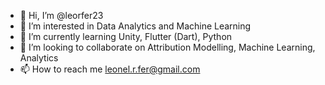 - 👋 Hi, I’m @leorfer23
- 👀 I’m interested in Data Analytics and Machine Learning
- 🌱 I’m currently learning Unity, Flutter (Dart), Python
- 💞️ I’m looking to collaborate on Attribution Modelling, Machine Learning, Analytics
- 📫 How to reach me leonel.r.fer@gmail.com

<!---
leorfer23/leorfer23 is a ✨ special ✨ repository because its `README.md` (this file) appears on your GitHub profile.
You can click the Preview link to take a look at your changes.
--->
